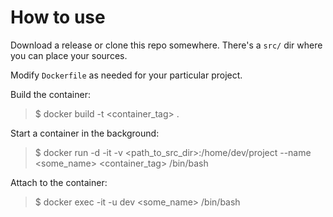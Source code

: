 # How to use

Download a release or clone this repo somewhere. There's a `src/` dir where you can place your sources.

Modify `Dockerfile` as needed for your particular project.

Build the container:
> $ docker build -t <container_tag> .

Start a container in the background:
> $ docker run -d -it -v <path_to_src_dir>:/home/dev/project --name <some_name> <container_tag> /bin/bash

Attach to the container:
> $ docker exec -it -u dev <some_name> /bin/bash

